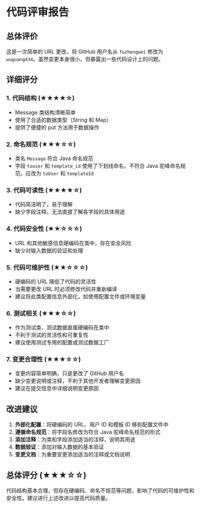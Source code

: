 # 代码评审报告

## 总体评价
这是一次简单的 URL 更改，将 GitHub 用户名从 `fuzhengwei` 修改为 `wuguang434`。虽然变更本身很小，但暴露出一些代码设计上的问题。

## 详细评分

### 1. 代码结构 (★★★★☆)
- Message 类结构清晰简单
- 使用了合适的数据类型（String 和 Map）
- 提供了便捷的 put 方法用于数据操作

### 2. 命名规范 (★★★☆☆)
- 类名 `Message` 符合 Java 命名规范
- 字段 `touser` 和 `template_id` 使用了下划线命名，不符合 Java 驼峰命名规范，应改为 `toUser` 和 `templateId`

### 3. 代码可读性 (★★★★☆)
- 代码简洁明了，易于理解
- 缺少字段注释，无法直接了解各字段的具体用途

### 4. 代码安全性 (★★☆☆☆)
- URL 和其他敏感信息硬编码在类中，存在安全风险
- 缺少对输入数据的验证和处理

### 5. 代码可维护性 (★★☆☆☆)
- 硬编码的 URL 降低了代码的灵活性
- 当需要更改 URL 时必须修改代码并重新编译
- 建议将此类配置信息外部化，如使用配置文件或环境变量

### 6. 测试相关 (★★★☆☆)
- 作为测试类，测试数据直接硬编码在类中
- 不利于测试的灵活性和可重复性
- 建议使用测试专用的配置或测试数据工厂

### 7. 变更合理性 (★★★☆☆)
- 变更内容简单明确，只是更改了 GitHub 用户名
- 缺少变更说明或注释，不利于其他开发者理解变更原因
- 建议在提交信息中详细说明变更原因

## 改进建议

1. **外部化配置**：将硬编码的 URL、用户 ID 和模板 ID 移到配置文件中
2. **遵循命名规范**：将字段名修改为符合 Java 驼峰命名规范的形式
3. **添加注释**：为类和字段添加适当的注释，说明其用途
4. **数据验证**：添加对输入数据的基本验证
5. **变更文档**：为重要变更添加适当的注释或文档说明

## 总体评分 (★★★☆☆)
代码结构基本合理，但存在硬编码、命名不规范等问题，影响了代码的可维护性和安全性。建议进行上述改进以提高代码质量。
